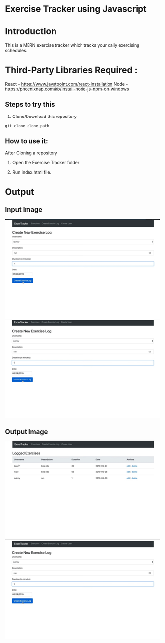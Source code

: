 # Exercise Tracker using Javascript

# Introduction

This is a MERN exercise tracker which tracks your daily exercising schedules.

# Third-Party Libraries Required :

React - https://www.javatpoint.com/react-installation
Node - https://phoenixnap.com/kb/install-node-js-npm-on-windows

## Steps to try this

1. Clone/Download this repository

```
git clone clone_path

```

## How to use it:

After Cloning a repository

1. Open the Exercise Tracker folder

2. Run index.html file.

# Output

## Input Image

<img src="images/img (3).jpg">
<img src="images/img (4).jpg">

## Output Image

<img src="images/img (1).jpg">
<img src="images/img (4).jpg">
